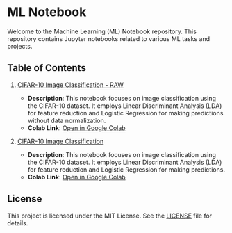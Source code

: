 # ML Notebook

Welcome to the Machine Learning (ML) Notebook repository. This repository contains Jupyter notebooks related to various ML tasks and projects.

## Table of Contents

1. [CIFAR-10 Image Classification - RAW](classification/[LogisticRegression][RAW]ImageClassification-CIFAR-10.ipynb)
   - **Description**: This notebook focuses on image classification using the CIFAR-10 dataset. It employs Linear Discriminant Analysis (LDA) for feature reduction and Logistic Regression for making predictions without data normalization.
   - **Colab Link**: [Open in Google Colab](https://colab.research.google.com/github/DneshP/ML-Notebook/blob/master/classification/%5BLogisticRegression%5D%5BRAW%5DImageClassification-CIFAR-10.ipynb)

2. [CIFAR-10 Image Classification](classification/[LogisticRegression]ImageClassification-CIFAR-10.ipynb)
   - **Description**: This notebook focuses on image classification using the CIFAR-10 dataset. It employs Linear Discriminant Analysis (LDA) for feature reduction and Logistic Regression for making predictions.
   - **Colab Link**: [Open in Google Colab](https://colab.research.google.com/github/DneshP/ML-Notebook/blob/master/classification/%5BLogisticRegression%5DImageClassification-CIFAR-10.ipynb)

## License

This project is licensed under the MIT License. See the [LICENSE](LICENSE) file for details.